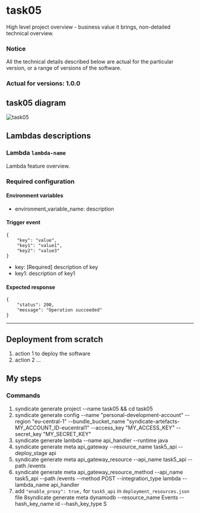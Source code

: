 # task05

High level project overview - business value it brings, non-detailed technical overview.

### Notice
All the technical details described below are actual for the particular
version, or a range of versions of the software.
### Actual for versions: 1.0.0

## task05 diagram

![task05](pics/task05_diagram.png)

## Lambdas descriptions

### Lambda `lambda-name`
Lambda feature overview.

### Required configuration
#### Environment variables
* environment_variable_name: description

#### Trigger event
```buildoutcfg
{
    "key": "value",
    "key1": "value1",
    "key2": "value3"
}
```
* key: [Required] description of key
* key1: description of key1

#### Expected response
```buildoutcfg
{
    "status": 200,
    "message": "Operation succeeded"
}
```
---

## Deployment from scratch
1. action 1 to deploy the software
2. action 2
...

## My steps

### Commands
1) syndicate generate project --name task05 && cd task05
2) syndicate generate config --name "personal-development-account" --region "eu-central-1" --bundle_bucket_name "syndicate-artefacts-MY_ACCOUNT_ID-eucentral1" --access_key "MY_ACCESS_KEY" --secret_key "MY_SECRET_KEY"
3) syndicate generate lambda --name api_handler --runtime java
4) syndicate generate meta api_gateway --resource_name task5_api --deploy_stage api
5) syndicate generate meta api_gateway_resource --api_name task5_api --path /events
6) syndicate generate meta api_gateway_resource_method --api_name task5_api --path /events --method POST --integration_type lambda --lambda_name api_handler
7) add `"enable_proxy": true,` for `task5_api` in `deployment_resources.json` file
8syndicate generate meta dynamodb --resource_name Events --hash_key_name id --hash_key_type S
